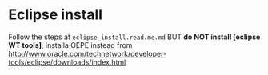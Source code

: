 Eclipse install
===============
Follow the steps at `eclipse_install.read.me.md` BUT **do NOT install [eclipse WT tools]**, installa OEPE instead from http://www.oracle.com/technetwork/developer-tools/eclipse/downloads/index.html
